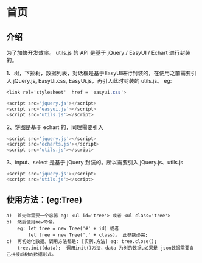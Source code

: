 # 首页

## 介绍

为了加快开发效率。 utils.js 的 API 是基于 jQuery / EasyUI / Echart 进行封装的。

1、树，下拉树，数据列表，对话框是基于EasyUI进行封装的，在使用之前需要引入 jQuery.js, EasyUi.css, EasyUi.js，再引入此时封装的 utils.js。 eg:

 ``` css
<link rel='stylesheet'  href = 'easyui.css'> 
``` 
```  js
<script	src='jquery.js'></script> 
<script	src='easyui.js'></script> 
<script	src='utils.js'></script>
```

2、饼图是基于 echart 的，同理需要引入
```  js
<script	src='jquery.js'></script> 
<script	src='echarts.js'></script> 
<script	src='utils.js'></script> 
```

3、input、select 是基于 jQuery 封装的。所以需要引入 jQuery.js、utils.js
```  js
<script	src='jquery.js'></script> 
<script	src='utils.js'></script> 
```

## 使用方法：(eg:Tree)
``` 
a)	首先你需要一个容器 eg: <ul id='tree'> 或者 <ul class='tree'>
b)	然后使用new命令。
    eg: let tree = new Tree('#' + id) 或者 
        let tree = new Tree('.' + class)。 此参数必需;
c)	再初始化数据。调用方法都是: [实例.方法] eg: tree.close();
    tree.init(data);  调用init()方法，data 为树的数据,如果是 json数据需要自己拼接成树的数据形式。
```
